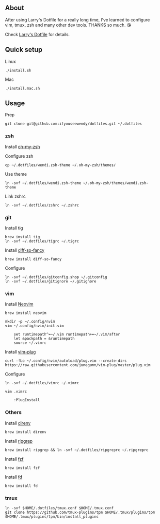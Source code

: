 ## About

After using Larry's Dotfile for a really long time, I've learned to configure vim, tmux, zsh and many other dev tools. THANKS so much. :kissing_heart:

Check [Larry's Dotfile](https://github.com/larrylv/dotfiles) for details.

## Quick setup

Linux

```
./install.sh
```

Mac

```
./install.mac.sh
```

## Usage

Prep

```
git clone git@github.com:ifyouseewendy/dotfiles.git ~/.dotfiles
```

### zsh

Install [oh-my-zsh](https://ohmyz.sh/#install)

Configure zsh
```
cp ~/.dotfiles/wendi.zsh-theme ~/.oh-my-zsh/themes/
```

Use theme

```
ln -svf ~/.dotfiles/wendi.zsh-theme ~/.oh-my-zsh/themes/wendi.zsh-theme
```

Link zshrc

```
ln -svf ~/.dotfiles/zshrc ~/.zshrc
```

### git

Install tig
```
brew install tig
ln -svf ~/.dotfiles/tigrc ~/.tigrc
```

Install [diff-so-fancy](https://github.com/so-fancy/diff-so-fancy)
```
brew install diff-so-fancy
```

Configure

```
ln -svf ~/.dotfiles/gitconfig.shop ~/.gitconfig
ln -svf ~/.dotfiles/gitignore ~/.gitignore
```

### vim

Install [Neovim](https://neovim.io/)

```
brew install neovim

mkdir -p ~/.config/nvim
vim ~/.config/nvim/init.vim

	set runtimepath^=~/.vim runtimepath+=~/.vim/after
	let &packpath = &runtimepath
	source ~/.vimrc
```

Install [vim-plug](https://github.com/junegunn/vim-plug#unix-linux)
```
curl -fLo ~/.config/nvim/autoload/plug.vim --create-dirs https://raw.githubusercontent.com/junegunn/vim-plug/master/plug.vim
```

Configure

```
ln -svf ~/.dotfiles/vimrc ~/.vimrc

vim .vimrc

	:PlugInstall
```

### Others

Install [direnv](https://direnv.net/)

```
brew install direnv
```

Install [ripgrep](https://github.com/BurntSushi/ripgrep)

```
brew install ripgrep && ln -svf ~/.dotfiles/ripgreprc ~/.ripgreprc
```


Install [fzf](https://github.com/junegunn/fzf)

```
brew install fzf
```

Install [fd](https://github.com/sharkdp/fd)
```
brew install fd
```

### tmux

```
ln -svf $HOME/.dotfiles/tmux.conf $HOME/.tmux.conf
git clone https://github.com/tmux-plugins/tpm $HOME/.tmux/plugins/tpm
$HOME/.tmux/plugins/tpm/bin/install_plugins
```

